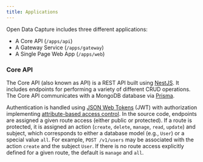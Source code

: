```yaml
---
title: Applications
---
```


Open Data Capture includes three different applications:
- A Core API (`/apps/api`)
- A Gateway Service (`/apps/gateway`)
- A Single Page Web App (`/apps/web`)

### Core API

The Core API (also known as API) is a REST API built using [NestJS](https://nestjs.com/). It includes endpoints for performing a variety of different CRUD operations. The Core API communicates with a MongoDB database via [Prisma](https://www.prisma.io/).

Authentication is handled using [JSON Web Tokens](https://jwt.io/) (JWT) with authorization implementing [attribute-based access control](https://en.wikipedia.org/wiki/Attribute-based_access_control). In the source code, endpoints are assigned a given route access (either public or protected). If a route is protected, it is assigned an action (`create`, `delete`, `manage`, `read`, `update`) and subject, which corresponds to either a database model (e.g., `User`) or a special value `all`. For example, `POST /v1/users` may be associated with the action `create` and the subject `User`. If there is no route access explicitly defined for a given route, the default is `manage` and `all`.
